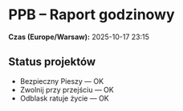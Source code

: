 # PPB – Raport godzinowy
**Czas (Europe/Warsaw):** 2025-10-17 23:15

## Status projektów
- Bezpieczny Pieszy — OK
- Zwolnij przy przejściu — OK
- Odblask ratuje życie — OK

